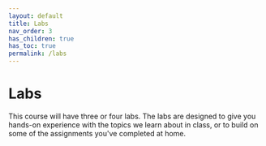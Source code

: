 ```yaml
---
layout: default
title: Labs
nav_order: 3
has_children: true
has_toc: true
permalink: /labs
---
```


# Labs

This course will have three or four labs.
The labs are designed to give you hands-on experience with the topics we learn about in class, or to build on some of the assignments you've completed at home.
